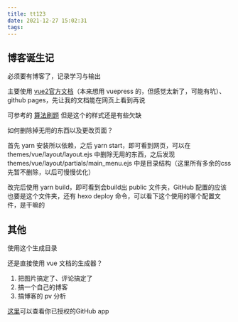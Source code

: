 ```yaml
---
title: tt123
date: 2021-12-27 15:02:31
tags:
---
```


## 博客诞生记

必须要有博客了，记录学习与输出

主要使用 [vue2官方文档](https://github.com/vuejs/cn.vuejs.org)（本来想用 vuepress 的，但感觉太新了，可能有坑）、github pages，先让我的文档能在网页上看到再说

可参考的 [算法刷题](https://github.com/labuladong/fucking-algorithm) 但是这个的样式还是有些欠缺

如何删除掉无用的东西以及更改页面？

首先 yarn 安装所以依赖，之后 yarn start，即可看到网页，可以在 themes/vue/layout/layout.ejs 中删除无用的东西，之后发现themes/vue/layout/partials/main_menu.ejs 中是目录结构（这里所有多余的css先暂不删除，以后可慢慢优化）



改完后使用 yarn build，即可看到会build出 public 文件夹，GitHub 配置的应该也要是这个文件夹，还有 hexo deploy 命令，可以看下这个使用的哪个配置文件，是干嘛的



## 其他

使用这个生成目录

还是直接使用 vue 文档的生成器？



1. 把图片搞定了、评论搞定了
2. 搞一个自己的博客
3. 搞博客的 pv 分析



[这里](https://github.com/settings/applications)可以查看你已授权的GitHub app

